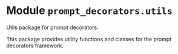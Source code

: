 # Module `prompt_decorators.utils`

Utils package for prompt decorators.

This package provides utility functions and classes for the prompt decorators framework.

